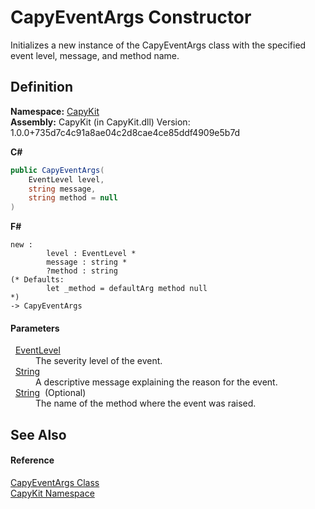 # CapyEventArgs Constructor


Initializes a new instance of the CapyEventArgs class with the specified event level, message, and method name.



## Definition
**Namespace:** <a href="N_CapyKit.md">CapyKit</a>  
**Assembly:** CapyKit (in CapyKit.dll) Version: 1.0.0+735d7c4c91a8ae04c2d8cae4ce85ddf4909e5b7d

**C#**
``` C#
public CapyEventArgs(
	EventLevel level,
	string message,
	string method = null
)
```
**F#**
``` F#
new : 
        level : EventLevel * 
        message : string * 
        ?method : string 
(* Defaults:
        let _method = defaultArg method null
*)
-> CapyEventArgs
```



#### Parameters
<dl><dt>  <a href="T_CapyKit_EventLevel.md">EventLevel</a></dt><dd>The severity level of the event.</dd><dt>  <a href="https://learn.microsoft.com/dotnet/api/system.string" target="_blank" rel="noopener noreferrer">String</a></dt><dd>A descriptive message explaining the reason for the event.</dd><dt>  <a href="https://learn.microsoft.com/dotnet/api/system.string" target="_blank" rel="noopener noreferrer">String</a>  (Optional)</dt><dd>The name of the method where the event was raised.</dd></dl>

## See Also


#### Reference
<a href="T_CapyKit_CapyEventArgs.md">CapyEventArgs Class</a>  
<a href="N_CapyKit.md">CapyKit Namespace</a>  
